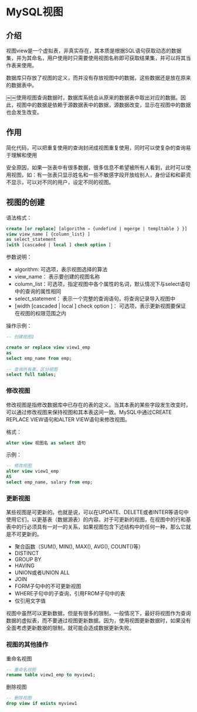 # MySQL视图

## 介绍

视图view是一个虚拟表，非真实存在，其本质是根据SQL语句获取动态的数据集，并为其命名，用户使用时只需要使用视图名称即可获取结果集，并可以将其当作表来使用。

数据库只存放了视图的定义，而并没有存放视图中的数据，这些数据还是放在原来的数据表中。

￼￼使用视图查询数据时，数据库系统会从原来的数据表中取出对应的数据。因此，视图中的数据是依赖于源数据表中的数据，源数据改变，显示在视图中的数据也会发生改变。

## 作用

简化代码，可以把重复使用的查询封闭成视图重复使用，同时可以使复杂的查询易于理解和使用

安全原因，如果一张表中有很多数据，很多信息不希望被所有人看到，此时可以使用视图，如：有一张表只显示姓名和一些不敏感字段开放给别人，身份证和和薪资不显示，可以对不同的用户，设定不同的视图。



## 视图的创建

语法格式：

``` sql
create [or replace] [algorithm = {undefind | mgerge | templtable } }]
view view_name [ {column_list} ]
as select_statement
[with [cascaded | local ] check option ]
```

参数说明：

- algorithm: 可选项，表示视图选择的算法
- view_name： 表示要创建的视图名称
- column_list：可选项，指定视图中各个属性的名词，默认情况下与select语句中的查询的属性相同
- select_statement： 表示一个完整的查询语句，将查询记录导入视图中
- [width [cascaded | local ] check option ]： 可选项，表示更新视图要保证在视图的权限范围之内

操作示例：

```sql
-- 创建视图1

create or replace view view1_emp 
as
select emp_name from emp;
￼
-- 查询所有表，区分视图
select full tables;
```

### 修改视图

修改视图是指修改数据库中已存在的表的定义。当其本表的某些字段发生改变时，可以通过修改视图来保持视图和其本表这间一致。MySQL中通过CREATE REPLACE VIEW语句和ALTER VIEW语句来修改视图。

格式：

```sql
alter view 视图名 as select 语句
```

示例：

```sql
-- 修改视图
alter view view1_emp
AS
select emp_name, salary from emp;
```



### 更新视图

某些视图是可更新的。也就是说，可以在UPDATE、DELETE或者INTER等语句中使用它们，以更基表（数据源表）的内容。对于可更新的视图，在视图中的行和基表中的行必须具有一对一的关系，如果视图包含下述结构中的任何一种，那么它就是不可更新的。

- 聚合函数（SUM(), MIN(), MAX(), AVG(), COUNT()等）
- DISTINCT
- GROUP BY
- HAVING
- UNION或者UNION ALL
- JOIN
- FORM子句中的不可更新视图
- WHERE子句中的子查询，引用FROM子句中的表
- 仅引用文字值

视图中虽然可以更新数据，但是有很多的限制，一般情况下，最好将视图作为查询数据的虚拟表，而不要通过视图更新数据。因为，使用视图更新数据时，如果没有全面考虑更新数据的限制，就可能会造成数据更新失败。



### 视图的其他操作

重命名视图

```sql
-- 重命名视图
rename table view1_emp to myview1;
```

删除视图

```sql
-- 删除视图 
drop view if exists myview1
```

